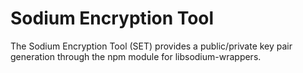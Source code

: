 # Sodium Encryption Tool

The Sodium Encryption Tool (SET) provides a public/private key pair generation
through the npm module for libsodium-wrappers.